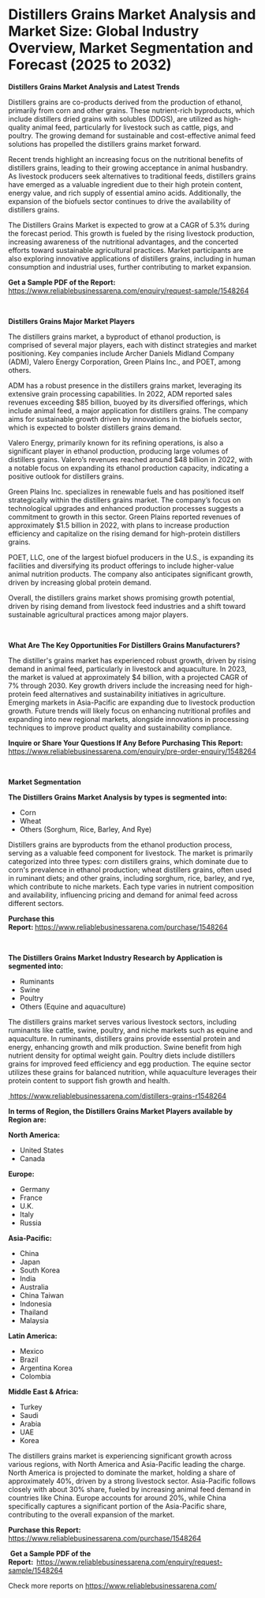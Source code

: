 <p><h1>Distillers Grains Market Analysis and Market Size: Global Industry Overview, Market Segmentation and Forecast (2025 to 2032)</h1></p><p><strong>Distillers Grains Market Analysis and Latest Trends</strong></p>
<p><p>Distillers grains are co-products derived from the production of ethanol, primarily from corn and other grains. These nutrient-rich byproducts, which include distillers dried grains with solubles (DDGS), are utilized as high-quality animal feed, particularly for livestock such as cattle, pigs, and poultry. The growing demand for sustainable and cost-effective animal feed solutions has propelled the distillers grains market forward.</p><p>Recent trends highlight an increasing focus on the nutritional benefits of distillers grains, leading to their growing acceptance in animal husbandry. As livestock producers seek alternatives to traditional feeds, distillers grains have emerged as a valuable ingredient due to their high protein content, energy value, and rich supply of essential amino acids. Additionally, the expansion of the biofuels sector continues to drive the availability of distillers grains.</p><p>The Distillers Grains Market is expected to grow at a CAGR of 5.3% during the forecast period. This growth is fueled by the rising livestock production, increasing awareness of the nutritional advantages, and the concerted efforts toward sustainable agricultural practices. Market participants are also exploring innovative applications of distillers grains, including in human consumption and industrial uses, further contributing to market expansion.</p></p>
<p><strong>Get a Sample PDF of the Report:&nbsp;</strong> <a href="https://www.reliablebusinessarena.com/enquiry/request-sample/1548264?utm_campaign=3214&utm_medium=2&utm_source=Github&utm_content=ia&utm_term=07042025&utm_id=distillers-grains">https://www.reliablebusinessarena.com/enquiry/request-sample/1548264</a></p>
<p>&nbsp;</p>
<p><strong>Distillers Grains Major Market Players</strong></p>
<p><p>The distillers grains market, a byproduct of ethanol production, is comprised of several major players, each with distinct strategies and market positioning. Key companies include Archer Daniels Midland Company (ADM), Valero Energy Corporation, Green Plains Inc., and POET, among others.</p><p>ADM has a robust presence in the distillers grains market, leveraging its extensive grain processing capabilities. In 2022, ADM reported sales revenues exceeding $85 billion, buoyed by its diversified offerings, which include animal feed, a major application for distillers grains. The company aims for sustainable growth driven by innovations in the biofuels sector, which is expected to bolster distillers grains demand.</p><p>Valero Energy, primarily known for its refining operations, is also a significant player in ethanol production, producing large volumes of distillers grains. Valero’s revenues reached around $48 billion in 2022, with a notable focus on expanding its ethanol production capacity, indicating a positive outlook for distillers grains.</p><p>Green Plains Inc. specializes in renewable fuels and has positioned itself strategically within the distillers grains market. The company’s focus on technological upgrades and enhanced production processes suggests a commitment to growth in this sector. Green Plains reported revenues of approximately $1.5 billion in 2022, with plans to increase production efficiency and capitalize on the rising demand for high-protein distillers grains.</p><p>POET, LLC, one of the largest biofuel producers in the U.S., is expanding its facilities and diversifying its product offerings to include higher-value animal nutrition products. The company also anticipates significant growth, driven by increasing global protein demand.</p><p>Overall, the distillers grains market shows promising growth potential, driven by rising demand from livestock feed industries and a shift toward sustainable agricultural practices among major players.</p></p>
<p>&nbsp;</p>
<p><strong>What Are The Key Opportunities For Distillers Grains Manufacturers?</strong></p>
<p><p>The distiller's grains market has experienced robust growth, driven by rising demand in animal feed, particularly in livestock and aquaculture. In 2023, the market is valued at approximately $4 billion, with a projected CAGR of 7% through 2030. Key growth drivers include the increasing need for high-protein feed alternatives and sustainability initiatives in agriculture. Emerging markets in Asia-Pacific are expanding due to livestock production growth. Future trends will likely focus on enhancing nutritional profiles and expanding into new regional markets, alongside innovations in processing techniques to improve product quality and sustainability compliance.</p></p>
<p><strong>Inquire or Share Your Questions If Any Before Purchasing This Report:</strong> <a href="https://www.reliablebusinessarena.com/enquiry/pre-order-enquiry/1548264?utm_campaign=3214&utm_medium=2&utm_source=Github&utm_content=ia&utm_term=07042025&utm_id=distillers-grains">https://www.reliablebusinessarena.com/enquiry/pre-order-enquiry/1548264</a></p>
<p>&nbsp;</p>
<p><strong>Market Segmentation</strong></p>
<p><strong>The Distillers Grains Market Analysis by types is segmented into:</strong></p>
<p><ul><li>Corn</li><li>Wheat</li><li>Others (Sorghum, Rice, Barley, And Rye)</li></ul></p>
<p><p>Distillers grains are byproducts from the ethanol production process, serving as a valuable feed component for livestock. The market is primarily categorized into three types: corn distillers grains, which dominate due to corn's prevalence in ethanol production; wheat distillers grains, often used in ruminant diets; and other grains, including sorghum, rice, barley, and rye, which contribute to niche markets. Each type varies in nutrient composition and availability, influencing pricing and demand for animal feed across different sectors.</p></p>
<p><strong>Purchase this Report:&nbsp;</strong><a href="https://www.reliablebusinessarena.com/purchase/1548264?utm_campaign=3214&utm_medium=2&utm_source=Github&utm_content=ia&utm_term=07042025&utm_id=distillers-grains">https://www.reliablebusinessarena.com/purchase/1548264</a></p>
<p>&nbsp;</p>
<p><strong>The Distillers Grains Market Industry Research by Application is segmented into:</strong></p>
<p><ul><li>Ruminants</li><li>Swine</li><li>Poultry</li><li>Others (Equine and aquaculture)</li></ul></p>
<p><p>The distillers grains market serves various livestock sectors, including ruminants like cattle, swine, poultry, and niche markets such as equine and aquaculture. In ruminants, distillers grains provide essential protein and energy, enhancing growth and milk production. Swine benefit from high nutrient density for optimal weight gain. Poultry diets include distillers grains for improved feed efficiency and egg production. The equine sector utilizes these grains for balanced nutrition, while aquaculture leverages their protein content to support fish growth and health.</p></p>
<p><a href="https://www.reliablebusinessarena.com/distillers-grains-r1548264?utm_campaign=3214&utm_medium=2&utm_source=Github&utm_content=ia&utm_term=07042025&utm_id=distillers-grains">&nbsp;https://www.reliablebusinessarena.com/distillers-grains-r1548264</a></p>
<p><strong>In terms of Region, the Distillers Grains Market Players available by Region are:</strong></p>
<p>
    <p> <strong> North America: </strong>
        <ul>
            <li>United States</li>
            <li>Canada</li>
        </ul>
        </p> 
    <p> <strong> Europe: </strong>
        <ul>
            <li>Germany</li>
            <li>France</li>
            <li>U.K.</li>
            <li>Italy</li>
            <li>Russia</li>
        </ul>
        </p> 
    <p> <strong> Asia-Pacific: </strong>
        <ul>
            <li>China</li>
            <li>Japan</li>
            <li>South Korea</li>
            <li>India</li>
            <li>Australia</li>
            <li>China Taiwan</li>
            <li>Indonesia</li>
            <li>Thailand</li>
            <li>Malaysia</li>
        </ul>
        </p> 
    <p> <strong> Latin America: </strong>
        <ul>
            <li>Mexico</li>
            <li>Brazil</li>
            <li>Argentina Korea</li>
            <li>Colombia</li>
        </ul>
        </p> 
    <p> <strong> Middle East & Africa: </strong>
        <ul>
            <li>Turkey</li>
            <li>Saudi</li>
            <li>Arabia</li>
            <li>UAE</li>
            <li>Korea</li>
        </ul>
    </p>
    </p>
<p><p>The distillers grains market is experiencing significant growth across various regions, with North America and Asia-Pacific leading the charge. North America is projected to dominate the market, holding a share of approximately 40%, driven by a strong livestock sector. Asia-Pacific follows closely with about 30% share, fueled by increasing animal feed demand in countries like China. Europe accounts for around 20%, while China specifically captures a significant portion of the Asia-Pacific share, contributing to the overall expansion of the market.</p></p>
<p><strong>Purchase this Report: </strong><a href="https://www.reliablebusinessarena.com/purchase/1548264?utm_campaign=3214&utm_medium=2&utm_source=Github&utm_content=ia&utm_term=07042025&utm_id=distillers-grains">https://www.reliablebusinessarena.com/purchase/1548264</a></p>
<p>&nbsp;<strong>Get a Sample PDF of the Report:&nbsp;&nbsp;</strong><a href="https://www.reliablebusinessarena.com/enquiry/request-sample/1548264?utm_campaign=3214&utm_medium=2&utm_source=Github&utm_content=ia&utm_term=07042025&utm_id=distillers-grains">https://www.reliablebusinessarena.com/enquiry/request-sample/1548264</a></p>
<p><strong></strong></p>
<p>Check more reports on <a href="https://www.reliablebusinessarena.com/?utm_campaign=3214&utm_medium=2&utm_source=Github&utm_content=ia&utm_term=07042025&utm_id=distillers-grains">https://www.reliablebusinessarena.com/</a></p>